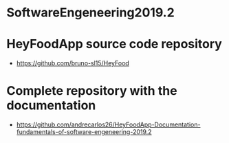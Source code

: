 # SoftwareEngeneering2019.2
# HeyFoodApp source code repository
- https://github.com/bruno-sl15/HeyFood
# Complete repository with the documentation
- https://github.com/andrecarlos26/HeyFoodApp-Documentation-fundamentals-of-software-engeneering-2019.2
